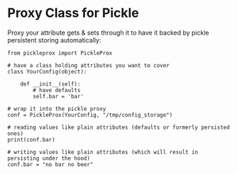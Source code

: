 # Proxy Class for Pickle

Proxy your attribute gets & sets through it to have it backed by pickle persistent storing automatically:

```
from pickleprox import PickleProx

# have a class holding attributes you want to cover
class YourConfig(object):

    def __init__(self):
        # have defaults
        self.bar = 'bar'

# wrap it into the pickle proxy
conf = PickleProx(YourConfig, "/tmp/config_storage")

# reading values like plain attributes (defaults or formerly persisted ones)
print(conf.bar) 

# writing values like plain attributes (which will result in persisting under the hood)
conf.bar = "no bar no beer"

```